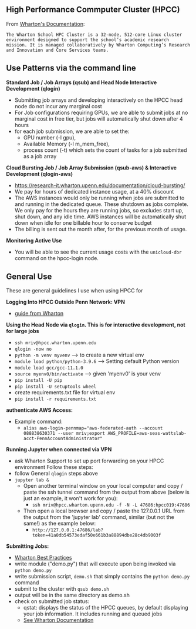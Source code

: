 
## High Performance Commputer Cluster (HPCC)

From [Wharton's Documentation](https://research-it.wharton.upenn.edu/documentation/):
```
The Wharton School HPC Cluster is a 32-node, 512-core Linux cluster environment designed to support the school’s academic research mission. It is managed collaboratively by Wharton Computing’s Research and Innovation and Core Services teams.
```

## Use Patterns via the command line

**Standard Job / Job Arrays (qsub) and Head Node Interactive Development (qlogin)**
- Submitting job arrays and developing interactively on the HPCC head node do not incur any marginal cost
- For Job configurations requiring GPUs, we are able to submit jobs at no marginal cost in free tier, but jobs will automatically shut down after 4 hours
- for each job submission, we are able to set the: 
    - GPU number (-l gpu), 
    - Available Memory (-l m_mem_free), 
    - process count (-t) which sets the count of tasks for a job submitted as a job array

**Cloud Bursting Job / Job Array Submission (qsub-aws) & Interactive Development (qlogin-aws)**
- https://research-it.wharton.upenn.edu/documentation/cloud-bursting/
- We pay for hours of dedicated instance usage, at a 40% discount
- The AWS instances would only be running when jobs are submitted to and running in the dedicated queue. These shutdown as jobs complete. We only pay for the hours they are running jobs, so excludes start up, shut down, and any idle time. AWS instances will be automatically shut down when idle for one billable hour to conserve budget
- The billing is sent out the month after, for the previous month of usage.


**Monitoring Active Use**
- You will be able to see the current usage costs with the `unicloud-dbr` command on the hpcc-login node.


## General Use

These are general guidelines I use when using HPCC for 

**Logging Into HPCC Outside Penn Network: VPN**
- [guide from Wharton](https://support.wharton.upenn.edu/help/wharton-vpn#connecting-to-the-vpn)

**Using the Head Node via `qlogin`. This is for interactive development, not for large jobs**
- `ssh mriv@hpcc.wharton.upenn.edu`
- `qlogin -now no`
- `python -m venv myvenv` --> to create a new virtual env
- `module load python/python-3.9.6` --> Setting default Python version
- `module load gcc/gcc-11.1.0`
- `source myenv0/bin/activate` --> given 'myenv0' is your venv
- `pip install -U pip`
- `pip install -U setuptools wheel`
- create requirements.txt file for virtual env
- `pip install -r requirements.txt`

**authenticate AWS Access:**
- Example command:
    - `alias aws-login-pennmap="aws-federated-auth --account 088838630371 --user mriv;export AWS_PROFILE=aws-seas-wattslab-acct-PennAccountAdministrator"`

**Running Jupyter when connected via VPN**
- ask Wharton Support to set up port forwarding on your HPCC environment
Follow these steps:
- follow General `qlogin` steps above 
- `jupyter lab &`
    - Open another terminal window on your local computer and copy / paste the ssh tunnel command from the output from above (below is just an example, it won't work for you):
        -  `ssh mriv@hpcc.wharton.upenn.edu -f -N -L 47686:hpcc019:47686`
    - Then open a local browser and copy / paste the 127.0.0.1 URL from the output from the 'jupyter lab' command, similar (but not the same!) as the example below:
        - `http://127.0.0.1:47686/lab?token=41a0db54573edaf50e661b3a88894dbe28c4db9003f`


**Submitting Jobs:**
- [Wharton Best Practices](https://research-it.wharton.upenn.edu/documentation/programming-best-practices/)
- write module ("demo.py") that will execute upon being invoked via `python demo.py`
- write submission script, `demo.sh` that simply contains the `python demo.py` command
- submit to the cluster with `qsub demo.sh`
- output will be in the same directory as demo.sh
- check on submitted job status:
    - qstat: displays the status of the HPCC queues, by default displaying your job information. It includes running and queued jobs
    - [See Wharton Documentation](https://research-it.wharton.upenn.edu/documentation/job-management/)